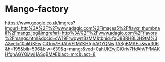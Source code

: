 # Mango-factory
https://www.google.co.uk/imgres?imgurl=http%3A%2F%2Fwww.adagio.com%2Fimages5%2Fflavor_thumbnail%2Fmango.jpg&imgrefurl=http%3A%2F%2Fwww.adagio.com%2Fflavors%2Fmango.html&docid=cW19FrwqwmBzMM&tbnid=fgO8BRHBL3H9tM%3A&vet=10ahUKEwjCiOriv7HdAhVFfMAKHfghAGYQMwj1ASgBMAE..i&w=306&h=195&bih=596&biw=639&q=mango&ved=0ahUKEwjCiOriv7HdAhVFfMAKHfghAGYQMwj1ASgBMAE&iact=mrc&uact=8
